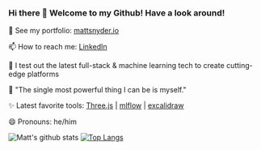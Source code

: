 ### Hi there 👋 Welcome to my Github! Have a look around!
<!--
**Snooder/Snooder** is a ✨ _special_ ✨ repository because its `README.md` (this file) appears on your GitHub profile.

Here are some ideas to get you started:

- 🔭 I’m currently working on ...
- 🌱 I’m currently learning ...
- 👯 I’m looking to collaborate on ...
- 🤔 I’m looking for help with ...
- 💬 Ask me about ...
- 📫 How to reach me: ...
- 😄 Pronouns: ...
- ⚡ Fun fact: ...
-->
🌱 See my portfolio: [mattsnyder.io](https://mattsnyder.io/)

📫 How to reach me: [LinkedIn](https://www.linkedin.com/in/mattcsnyder/)

🔭 I test out the latest full-stack & machine learning tech to create cutting-edge platforms

💬 "The single most powerful thing I can be is myself."

✨ Latest favorite tools: [Three.js](https://threejs.org/) | [mlflow](https://mlflow.org/) | [excalidraw](https://excalidraw.com/)

😄 Pronouns: he/him

![Matt's github stats](https://github-readme-stats.vercel.app/api?username=Snooder&theme=tokyonight&layout=compact&count_private=true&include_all_commits=true&rank_icon=github)
[![Top Langs](https://github-readme-stats.vercel.app/api/top-langs/?username=Snooder&theme=tokyonight&layout=compact&count_private=true&include_all_commits=true)](https://github.com/Snooder/github-readme-stats)
